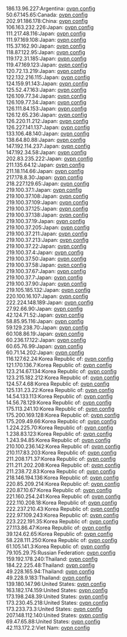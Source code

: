 186.13.96.227:Argentina: [ovpn config](vpn/186_13_96_227.ovpn)  
50.67.145.65:Canada: [ovpn config](vpn/50_67_145_65.ovpn)  
202.91.186.178:China: [ovpn config](vpn/202_91_186_178.ovpn)  
106.163.232.226:Japan: [ovpn config](vpn/106_163_232_226.ovpn)  
111.217.48.116:Japan: [ovpn config](vpn/111_217_48_116.ovpn)  
111.97.169.108:Japan: [ovpn config](vpn/111_97_169_108.ovpn)  
115.37.162.90:Japan: [ovpn config](vpn/115_37_162_90.ovpn)  
118.87.122.95:Japan: [ovpn config](vpn/118_87_122_95.ovpn)  
119.172.31.185:Japan: [ovpn config](vpn/119_172_31_185.ovpn)  
119.47.169.123:Japan: [ovpn config](vpn/119_47_169_123.ovpn)  
120.72.13.219:Japan: [ovpn config](vpn/120_72_13_219.ovpn)  
122.132.216.115:Japan: [ovpn config](vpn/122_132_216_115.ovpn)  
124.159.91.143:Japan: [ovpn config](vpn/124_159_91_143.ovpn)  
125.52.47.163:Japan: [ovpn config](vpn/125_52_47_163.ovpn)  
126.109.77.34:Japan: [ovpn config](vpn/126_109_77_34.ovpn)  
126.109.77.34:Japan: [ovpn config](vpn/126_109_77_34.ovpn)  
126.111.84.153:Japan: [ovpn config](vpn/126_111_84_153.ovpn)  
126.12.65.236:Japan: [ovpn config](vpn/126_12_65_236.ovpn)  
126.220.11.212:Japan: [ovpn config](vpn/126_220_11_212.ovpn)  
126.227.141.137:Japan: [ovpn config](vpn/126_227_141_137.ovpn)  
133.106.48.140:Japan: [ovpn config](vpn/133_106_48_140.ovpn)  
138.64.80.88:Japan: [ovpn config](vpn/138_64_80_88.ovpn)  
147.192.114.237:Japan: [ovpn config](vpn/147_192_114_237.ovpn)  
147.192.34.58:Japan: [ovpn config](vpn/147_192_34_58.ovpn)  
202.83.235.222:Japan: [ovpn config](vpn/202_83_235_222.ovpn)  
211.135.64.12:Japan: [ovpn config](vpn/211_135_64_12.ovpn)  
211.18.114.66:Japan: [ovpn config](vpn/211_18_114_66.ovpn)  
217.178.8.30:Japan: [ovpn config](vpn/217_178_8_30.ovpn)  
218.227.129.65:Japan: [ovpn config](vpn/218_227_129_65.ovpn)  
219.100.37.1:Japan: [ovpn config](vpn/219_100_37_1.ovpn)  
219.100.37.108:Japan: [ovpn config](vpn/219_100_37_108.ovpn)  
219.100.37.109:Japan: [ovpn config](vpn/219_100_37_109.ovpn)  
219.100.37.125:Japan: [ovpn config](vpn/219_100_37_125.ovpn)  
219.100.37.138:Japan: [ovpn config](vpn/219_100_37_138.ovpn)  
219.100.37.19:Japan: [ovpn config](vpn/219_100_37_19.ovpn)  
219.100.37.205:Japan: [ovpn config](vpn/219_100_37_205.ovpn)  
219.100.37.211:Japan: [ovpn config](vpn/219_100_37_211.ovpn)  
219.100.37.213:Japan: [ovpn config](vpn/219_100_37_213.ovpn)  
219.100.37.22:Japan: [ovpn config](vpn/219_100_37_22.ovpn)  
219.100.37.4:Japan: [ovpn config](vpn/219_100_37_4.ovpn)  
219.100.37.50:Japan: [ovpn config](vpn/219_100_37_50.ovpn)  
219.100.37.58:Japan: [ovpn config](vpn/219_100_37_58.ovpn)  
219.100.37.67:Japan: [ovpn config](vpn/219_100_37_67.ovpn)  
219.100.37.7:Japan: [ovpn config](vpn/219_100_37_7.ovpn)  
219.100.37.90:Japan: [ovpn config](vpn/219_100_37_90.ovpn)  
219.105.185.132:Japan: [ovpn config](vpn/219_105_185_132.ovpn)  
220.100.16.107:Japan: [ovpn config](vpn/220_100_16_107.ovpn)  
222.224.148.189:Japan: [ovpn config](vpn/222_224_148_189.ovpn)  
27.92.66.90:Japan: [ovpn config](vpn/27_92_66_90.ovpn)  
42.124.71.52:Japan: [ovpn config](vpn/42_124_71_52.ovpn)  
58.85.95.116:Japan: [ovpn config](vpn/58_85_95_116.ovpn)  
59.129.238.70:Japan: [ovpn config](vpn/59_129_238_70.ovpn)  
60.108.86.19:Japan: [ovpn config](vpn/60_108_86_19.ovpn)  
60.236.17.122:Japan: [ovpn config](vpn/60_236_17_122.ovpn)  
60.65.76.99:Japan: [ovpn config](vpn/60_65_76_99.ovpn)  
60.71.14.202:Japan: [ovpn config](vpn/60_71_14_202.ovpn)  
116.127.62.24:Korea Republic of: [ovpn config](vpn/116_127_62_24.ovpn)  
121.170.136.7:Korea Republic of: [ovpn config](vpn/121_170_136_7.ovpn)  
123.214.67.134:Korea Republic of: [ovpn config](vpn/123_214_67_134.ovpn)  
123.215.182.212:Korea Republic of: [ovpn config](vpn/123_215_182_212.ovpn)  
124.57.4.68:Korea Republic of: [ovpn config](vpn/124_57_4_68.ovpn)  
125.131.23.22:Korea Republic of: [ovpn config](vpn/125_131_23_22.ovpn)  
14.54.133.113:Korea Republic of: [ovpn config](vpn/14_54_133_113.ovpn)  
14.56.78.129:Korea Republic of: [ovpn config](vpn/14_56_78_129.ovpn)  
175.113.241.10:Korea Republic of: [ovpn config](vpn/175_113_241_10.ovpn)  
175.200.169.128:Korea Republic of: [ovpn config](vpn/175_200_169_128.ovpn)  
175.209.49.66:Korea Republic of: [ovpn config](vpn/175_209_49_66.ovpn)  
1.224.225.70:Korea Republic of: [ovpn config](vpn/1_224_225_70.ovpn)  
1.238.83.123:Korea Republic of: [ovpn config](vpn/1_238_83_123.ovpn)  
1.243.94.85:Korea Republic of: [ovpn config](vpn/1_243_94_85.ovpn)  
210.100.236.142:Korea Republic of: [ovpn config](vpn/210_100_236_142.ovpn)  
210.117.83.203:Korea Republic of: [ovpn config](vpn/210_117_83_203.ovpn)  
211.208.171.37:Korea Republic of: [ovpn config](vpn/211_208_171_37.ovpn)  
211.211.202.208:Korea Republic of: [ovpn config](vpn/211_211_202_208.ovpn)  
211.238.72.83:Korea Republic of: [ovpn config](vpn/211_238_72_83.ovpn)  
218.146.194.136:Korea Republic of: [ovpn config](vpn/218_146_194_136.ovpn)  
220.85.209.214:Korea Republic of: [ovpn config](vpn/220_85_209_214.ovpn)  
220.87.10.67:Korea Republic of: [ovpn config](vpn/220_87_10_67.ovpn)  
221.160.254.241:Korea Republic of: [ovpn config](vpn/221_160_254_241.ovpn)  
222.110.208.18:Korea Republic of: [ovpn config](vpn/222_110_208_18.ovpn)  
222.237.210.43:Korea Republic of: [ovpn config](vpn/222_237_210_43.ovpn)  
222.97.109.243:Korea Republic of: [ovpn config](vpn/222_97_109_243.ovpn)  
223.222.191.35:Korea Republic of: [ovpn config](vpn/223_222_191_35.ovpn)  
27.113.86.47:Korea Republic of: [ovpn config](vpn/27_113_86_47.ovpn)  
39.124.62.65:Korea Republic of: [ovpn config](vpn/39_124_62_65.ovpn)  
58.228.111.250:Korea Republic of: [ovpn config](vpn/58_228_111_250.ovpn)  
61.105.141.3:Korea Republic of: [ovpn config](vpn/61_105_141_3.ovpn)  
79.105.29.75:Russian Federation: [ovpn config](vpn/79_105_29_75.ovpn)  
159.192.178.240:Thailand: [ovpn config](vpn/159_192_178_240.ovpn)  
184.22.225.48:Thailand: [ovpn config](vpn/184_22_225_48.ovpn)  
49.228.165.94:Thailand: [ovpn config](vpn/49_228_165_94.ovpn)  
49.228.9.183:Thailand: [ovpn config](vpn/49_228_9_183.ovpn)  
139.180.147.96:United States: [ovpn config](vpn/139_180_147_96.ovpn)  
163.182.174.159:United States: [ovpn config](vpn/163_182_174_159.ovpn)  
173.198.248.39:United States: [ovpn config](vpn/173_198_248_39.ovpn)  
173.230.45.218:United States: [ovpn config](vpn/173_230_45_218.ovpn)  
173.233.73.3:United States: [ovpn config](vpn/173_233_73_3.ovpn)  
207.148.112.140:United States: [ovpn config](vpn/207_148_112_140.ovpn)  
69.47.65.88:United States: [ovpn config](vpn/69_47_65_88.ovpn)  
42.113.172.2:Viet Nam: [ovpn config](vpn/42_113_172_2.ovpn)  

